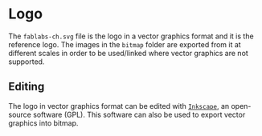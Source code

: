 # Logo

The `fablabs-ch.svg` file is the logo in a vector graphics format and it is the
reference logo. The images in the `bitmap` folder are exported from it at
different scales in order to be used/linked where vector graphics are not
supported.

## Editing

The logo in vector graphics format can be edited with
[`Inkscape`](https://inkscape.org/en/), an open-source software (GPL). This
software can also be used to export vector graphics into bitmap.
